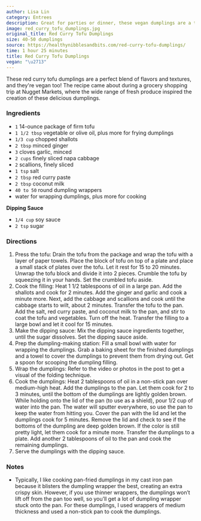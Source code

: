 ```yaml
---
author: Lisa Lin
category: Entrees
description: Great for parties or dinner, these vegan dumplings are a treat.
image: red_curry_tofu_dumplings.jpg
original_title: Red Curry Tofu Dumplings
size: 40-50 dumplings
source: https://healthynibblesandbits.com/red-curry-tofu-dumplings/
time: 1 hour 25 minutes
title: Red Curry Tofu Dumplings
vegan: "\u2713"
---
```


These red curry tofu dumplings are a perfect blend of flavors and textures, and they're vegan too! The recipe came about during a grocery shopping trip at Nugget Markets, where the wide range of fresh produce inspired the creation of these delicious dumplings. 

### Ingredients

* `1` 14-ounce package of firm tofu
* `1 1/2 tbsp` vegetable or olive oil, plus more for frying dumplings
* `1/3 cup` chopped shallots
* `2 tbsp` minced ginger
* `3` cloves garlic, minced
* `2 cups` finely sliced napa cabbage
* `2` scallions, finely sliced
* `1 tsp` salt
* `2 tbsp` red curry paste
* `2 tbsp` coconut milk
* `40 to 50` round dumpling wrappers
* water for wrapping dumplings, plus more for cooking

**Dipping Sauce**

* `1/4 cup` soy sauce
* `2 tsp` sugar

### Directions

1. Press the tofu: Drain the tofu from the package and wrap the tofu with a layer of paper towels. Place the block of tofu on top of a plate and place a small stack of plates over the tofu. Let it rest for 15 to 20 minutes. Unwrap the tofu block and divide it into 2 pieces. Crumble the tofu by squeezing it in your hands. Set the crumbled tofu aside.
2. Cook the filling: Heat 1 1/2 tablespoons of oil in a large pan. Add the shallots and cook for 2 minutes. Add the ginger and garlic and cook a minute more. Next, add the cabbage and scallions and cook until the cabbage starts to wilt, about 2 minutes. Transfer the tofu to the pan. Add the salt, red curry paste, and coconut milk to the pan, and stir to coat the tofu and vegetables. Turn off the heat. Transfer the filling to a large bowl and let it cool for 15 minutes.
3. Make the dipping sauce: Mix the dipping sauce ingredients together, until the sugar dissolves. Set the dipping sauce aside.
4. Prep the dumpling-making station: Fill a small bowl with water for wrapping the dumplings. Grab a baking sheet for the finished dumplings and a towel to cover the dumplings to prevent them from drying out. Get a spoon for scooping the dumpling filling.
5. Wrap the dumplings: Refer to the video or photos in the post to get a visual of the folding technique.
6. Cook the dumplings: Heat 2 tablespoons of oil in a non-stick pan over medium-high heat. Add the dumplings to the pan. Let them cook for 2 to 3 minutes, until the bottom of the dumplings are lightly golden brown. While holding onto the lid of the pan (to use as a shield), pour 1/2 cup of water into the pan. The water will sputter everywhere, so use the pan to keep the water from hitting you. Cover the pan with the lid and let the dumplings cook for 5 minutes. Remove the lid and check to see if the bottoms of the dumpling are deep golden brown. If the color is still pretty light, let them cook for a minute more. Transfer the dumplings to a plate. Add another 2 tablespoons of oil to the pan and cook the remaining dumplings.
7. Serve the dumplings with the dipping sauce.

### Notes

- Typically, I like cooking pan-fried dumplings in my cast iron pan because it blisters the dumpling wrapper the best, creating an extra crispy skin. However, if you use thinner wrappers, the dumplings won’t lift off from the pan too well, so you’ll get a lot of dumpling wrapper stuck onto the pan. For these dumplings, I used wrappers of medium thickness and used a non-stick pan to cook the dumplings.